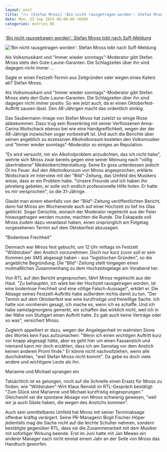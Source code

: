 ```yaml
---
layout: post
title: "🔥🔥 [Stefan Mross] 'Bin nicht rausgetragen worden': Stefan Mross tobt nach Suff-Meldung"
date: Mon, 23 Sep 2024 00:00:00 +0200
categories: entries DE
---
```

['Bin nicht rausgetragen worden': Stefan Mross tobt nach Suff-Meldung](https://www.n-tv.de/leute/Stefan-Mross-tobt-nach-Suff-Meldung-article25246251.html)

!['Bin nicht rausgetragen worden': Stefan Mross tobt nach Suff-Meldung](https://bilder1.n-tv.de/img/incoming/crop25246256/0901324757-cImg_16_9-w1200/471569374.jpg)

Als Volksmusikant und "Immer wieder sonntags"-Moderator gibt Stefan Mross stets den Gute-Laune-Garanten. Die Schlagzeilen über ihn sind dagegen nicht immer ...

Sagte er einen Festzelt-Termin aus Zeitgründen oder wegen eines Katers ab? Stefan Mross.

Als Volksmusikant und "Immer wieder sonntags"-Moderator gibt Stefan Mross stets den Gute-Laune-Garanten. Die Schlagzeilen über ihn sind dagegen nicht immer positiv. So wie jetzt auch, da er einen Oktoberfest-Auftritt sausen lässt. Den 48-Jährigen macht das ordentlich stinkig.

Das Saubermann-Image von Stefan Mross hat zuletzt so einige Risse abbekommen. Dazu trug sein Rosenkrieg mit seiner Verflossenen Anna-Carina Woitschack ebenso bei wie eine Handgreiflichkeit, wegen der der 48-Jährige inzwischen sogar vorbestraft ist. Und auch die Berichte über seinen angeblich zu exzessiven Alkoholkonsum kosteten den Volksmusiker und "Immer wieder sonntags"-Moderator so einiges an Reputation.

"Es wird versucht, mir ein Alkoholproblem anzudichten, das ich nicht habe", wehrte sich Mross zwar bereits gegen eine seiner Meinung nach "völlig übertriebene" Medienberichterstattung. Seine Ex goss unterdessen jedoch Öl ins Feuer. Auf den Alkoholkonsum von Mross angesprochen, erklärte Woitschack im Interview mit der "Bild"-Zeitung, das Umfeld des Musikers wisse, dass er ein Problem habe. "Unsere Freunde und ich haben ihn jahrelang gebeten, er solle sich endlich professionelle Hilfe holen. Er hatte es mir versprochen", so die 31-Jährige.

Glaubt man einem ebenfalls von der "Bild"-Zeitung veröffentlichten Bericht, dann hat Mross am Wochenende auch auf einer Hochzeit zu tief ins Glas geblickt. Sogar Gerüchte, wonach der Moderator regelrecht aus der Feier hinausgetragen werden musste, machten die Runde. Die Eskapade soll Mross zudem dazu veranlasst haben, einen ursprünglich am Folgetag vorgesehenen Termin auf dem Oktoberfest abzusagen.

"Bodenlose Frechheit"

Demnach war Mross fest gebucht, um 12 Uhr mittags im Festzelt "Wildstuben" den Anstich vorzunehmen. Doch nur kurz zuvor soll er sein Kommen per SMS abgesagt haben - aus "logistischen Gründen", so die angebliche Begründung. Die "Bild"-Zeitung stellt hingegen einen mutmaßlichen Zusammenhang zu dem Hochzeitsgelage am Vorabend her.

Von RTL auf den Bericht angesprochen, fährt Mross regelrecht aus der Haut. "Zu behaupten, ich wäre bei der Hochzeit rausgetragen worden, ist eine bodenlose Frechheit und eine völlige Falsch-Aussage!", erklärt er. Die Absage seines Festzelt-Auftritts habe außerdem nichts damit zu tun. "Der Termin auf dem Oktoberfest war eine kurzfristige und freiwillige Sache. Ich hatte von vornherein gesagt, ich mache es, wenn ich es schaffe. Und ich habe samstagmorgens gemerkt, wir schaffen das wirklich nicht, weil ich in der Nähe von Stuttgart einen Auftritt hatte. Es gab auch keine Verträge oder so was", versichert Mross.

Zugleich appelliert er dazu, wegen der Angelegenheit im wahrsten Sinne des Wortes kein Fass aufzumachen: "Wenn ich einen wichtigen Auftritt kurz vor knapp abgesagt hätte, aber es geht hier um einen Fassanstich und niemand kann mir doch erzählen, dass ich am Samstag vor dem Anstich keinen anderen Promi finde." Er könne nicht nachvollziehen, wenn alle durchdrehten, "weil Stefan Mross nicht kommt". Da gebe es doch viele andere und wichtigere Leute als ihn.

Marianne und Michael sprangen ein

Tatsächlich ist es gelungen, noch auf die Schnelle einen Ersatz für Mross zu finden, wie "Wildstuben"-Wirt Klaus Renoldi im RTL-Gespräch bestätigt: "Zum Glück sind Marianne und Michael kurzfristig eingesprungen." Gleichwohl sei die spontane Absage von Mross schwierig gewesen, "weil wir ja auch Gäste haben, die wegen des Anstichs kommen".

Auch sein unmittelbares Umfeld hat Mross mit seiner Terminabsage offenbar kräftig verärgert. Seine PR-Managerin Birgit Fischer-Höper jedenfalls mag die Sache nicht auf die leichte Schulter nehmen, sondern bestätigte gegenüber RTL, dass sie die Zusammenarbeit mit dem Musiker mit sofortiger Wirkung beende. Erst im Juni hatte mit Jan Mewes ein anderer Manager nach nicht einmal einem Jahr an der Seite von Mross das Handtuch geworfen.

